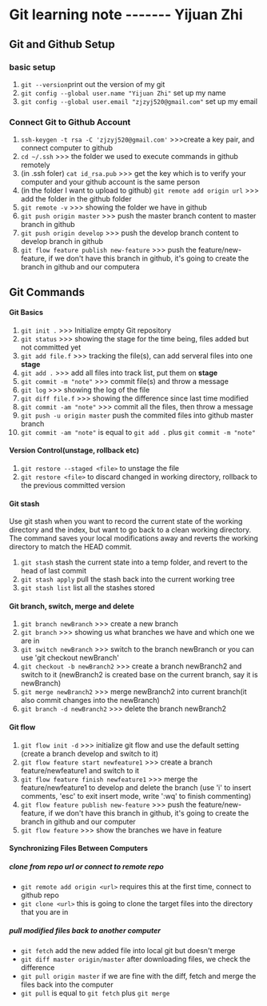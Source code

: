 # Git learning note ------- Yijuan Zhi

## Git and Github Setup

### basic setup
1. `git --version`print out the version of my git
2. `git config --global user.name "Yijuan Zhi"` set up my name
3. `git config --global user.email "zjzyj520@gmail.com"` set up my email

### Connect Git to Github Account
1. `ssh-keygen -t rsa -C 'zjzyj520@gmail.com'` >>>create a key pair, and connect computer to github
2. `cd ~/.ssh` >>> the folder we used to execute commands in github remotely
3. (in .ssh foler) `cat id_rsa.pub` >>> get the key which is to verify your computer and your github account is the same person
4. (in the folder I want to upload to github) `git remote add origin url` >>> add the folder in the github folder
5. `git remote -v` >>> showing the folder we have in github
6. `git push origin master` >>> push the master branch content to master branch in github
7. `git push origin develop` >>> push the develop branch content to develop branch in github
8. `git flow feature publish new-feature` >>> push the feature/new-feature, if we don't have this branch in github, it's going to create the branch in github and our computera
   

## Git Commands

#### Git Basics
1. `git init .` >>> Initialize empty Git repository
2. `git status` >>> showing the stage for the time being, files added but not committed yet
3. `git add file.f` >>> tracking the file(s), can add serveral files into one **stage**
4. `git add .` >>> add all files into track list, put them on **stage**
5. `git commit -m "note"` >>> commit file(s) and throw a message
6. `git log` >>> showing the log of the file
7. `git diff file.f` >>> showing the difference since last time modified
8. `git commit -am "note"` >>> commit all the files, then throw a message
9. `git push -u origin master` push the commited files into github master branch
10. `git commit -am "note"` is equal to `git add .` plus `git commit -m "note"`

#### Version Control(unstage, rollback etc)
1. `git restore --staged <file>` to unstage the file
2. `git restore <file>` to discard changed in working directory, rollback to the previous committed version


#### Git stash
Use git stash when you want to record the current state of the working directory and the index, but want to go back to a clean working directory. The command saves your local modifications away and reverts the working directory to match the HEAD commit.
1. `git stash`  stash the current state into a temp folder, and revert to the head of last commit
2. `git stash apply` pull the stash back into the current working tree
3. `git stash list` list all the stashes stored

#### Git branch, switch, merge and delete
1. `git branch newBranch` >>> create a new branch
2. `git branch` >>> showing us what branches we have and which one we are in
3. `git switch newBranch` >>> switch to the branch newBranch or you can use 'git checkout newBranch'
4. `git checkout -b newBranch2` >>> create a branch newBranch2 and switch to it (newBranch2 is created base on the current branch, say it is newBranch)
5. `git merge newBranch2` >>> merge newBranch2 into current branch(it also commit changes into the newBranch)
6. `git branch -d newBranch2` >>> delete the branch newBranch2

#### Git flow
1. `git flow init -d` >>> initialize git flow and use the default setting (create a branch develop and switch to it)
2. `git flow feature start newfeature1` >>> create a branch feature/newfeature1 and switch to it
3. `git flow feature finish newfeature1` >>> merge the feature/newfeature1 to develop and delete the branch (use 'i' to insert comments, 'esc' to exit insert mode, write ':wq' to finish commenting)
4. `git flow feature publish new-feature` >>> push the feature/new-feature, if we don't have this branch in github, it's going to create the branch in github and our computer
5. `git flow feature` >>> show the branches we have in feature

#### Synchronizing Files Between Computers

##### clone from repo url or connect to remote repo
- `git remote add origin <url>` requires this at the first time, connect to github repo
- `git clone <url>` this is going to clone the target files into the directory that you are in

##### pull modified files back to another computer
- `git fetch` add the new added file into local git but doesn't merge
- `git diff master origin/master` after downloading files, we check the difference
- `git pull origin master` if we are fine with the diff, fetch and merge the files back into the computer
- `git pull` is equal to `git fetch` plus `git merge`
